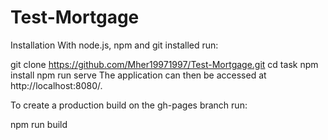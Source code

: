 # Test-Mortgage
Installation
With node.js, npm and git installed run:


git clone https://github.com/Mher19971997/Test-Mortgage.git
cd task
npm install
npm run serve
The application can then be accessed at http://localhost:8080/.

To create a production build on the gh-pages branch run:

npm run build
